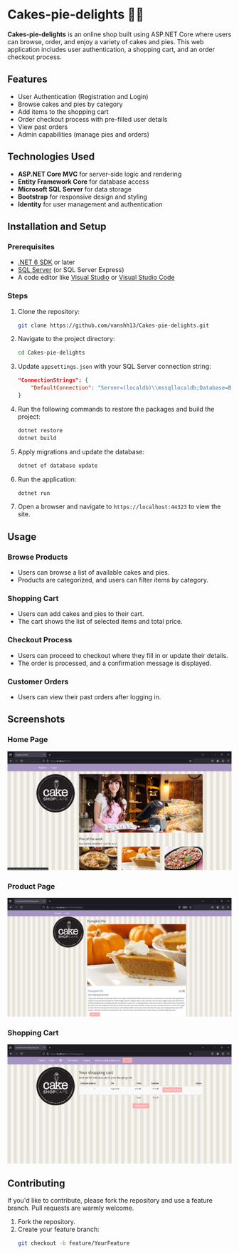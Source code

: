 # Cakes-pie-delights 🍰🥧

**Cakes-pie-delights** is an online shop built using ASP.NET Core where users can browse, order, and enjoy a variety of cakes and pies. This web application includes user authentication, a shopping cart, and an order checkout process.

## Features

- User Authentication (Registration and Login)
- Browse cakes and pies by category
- Add items to the shopping cart
- Order checkout process with pre-filled user details
- View past orders
- Admin capabilities (manage pies and orders)

## Technologies Used

- **ASP.NET Core MVC** for server-side logic and rendering
- **Entity Framework Core** for database access
- **Microsoft SQL Server** for data storage
- **Bootstrap** for responsive design and styling
- **Identity** for user management and authentication

## Installation and Setup

### Prerequisites

- [.NET 6 SDK](https://dotnet.microsoft.com/download/dotnet/6.0) or later
- [SQL Server](https://www.microsoft.com/en-us/sql-server/sql-server-downloads) (or SQL Server Express)
- A code editor like [Visual Studio](https://visualstudio.microsoft.com/) or [Visual Studio Code](https://code.visualstudio.com/)

### Steps

1. Clone the repository:
    ```bash
    git clone https://github.com/vanshh13/Cakes-pie-delights.git
    ```
   
2. Navigate to the project directory:
    ```bash
    cd Cakes-pie-delights
    ```

3. Update `appsettings.json` with your SQL Server connection string:
    ```json
    "ConnectionStrings": {
        "DefaultConnection": "Server=(localdb)\\mssqllocaldb;Database=BethanysPieShop;Trusted_Connection=True;"
    }
    ```

4. Run the following commands to restore the packages and build the project:
    ```bash
    dotnet restore
    dotnet build
    ```

5. Apply migrations and update the database:
    ```bash
    dotnet ef database update
    ```

6. Run the application:
    ```bash
    dotnet run
    ```

7. Open a browser and navigate to `https://localhost:44323` to view the site.

## Usage

### Browse Products
- Users can browse a list of available cakes and pies.
- Products are categorized, and users can filter items by category.

### Shopping Cart
- Users can add cakes and pies to their cart.
- The cart shows the list of selected items and total price.
  
### Checkout Process
- Users can proceed to checkout where they fill in or update their details.
- The order is processed, and a confirmation message is displayed.

### Customer Orders
- Users can view their past orders after logging in.

## Screenshots

### Home Page
![Home Page](screenshots/home-page.png)

### Product Page
![Product Page](screenshots/product-page.png)

### Shopping Cart
![Shopping Cart](screenshots/shopping-cart.png)

## Contributing

If you'd like to contribute, please fork the repository and use a feature branch. Pull requests are warmly welcome.

1. Fork the repository.
2. Create your feature branch:
   ```bash
   git checkout -b feature/YourFeature
